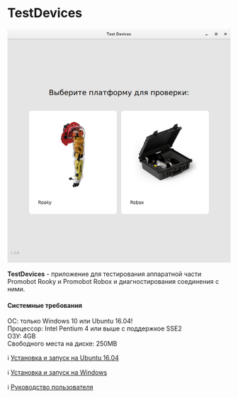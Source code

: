 # TestDevices
![logo](/TestDevices/res/logo.png)

**TestDevices** - приложение для тестирования аппаратной части Promobot Rooky и Promobot Robox и диагностирования соединения с ними.

#### Cистемные требования
ОС: только Windows 10 или Ubuntu 16.04!  
Процессор: Intel Pentium 4 или выше с поддержкое SSE2  
ОЗУ: 4GB  
Свободного места на диске: 250MB

ℹ️ [Установка и запуск на Ubuntu 16.04](/TestDevices/setup_ubuntu)

ℹ️ [Установка и запуск на Windows](/TestDevices/setup_windows)

ℹ️ [Руководство пользователя](/TestDevices/user_guide)